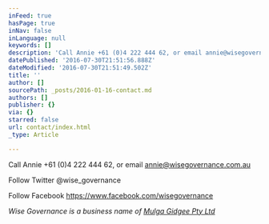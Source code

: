 ```yaml
---
inFeed: true
hasPage: true
inNav: false
inLanguage: null
keywords: []
description: 'Call Annie +61 (0)4 222 444 62, or email annie@wisegovernance.com.au'
datePublished: '2016-07-30T21:51:56.888Z'
dateModified: '2016-07-30T21:51:49.502Z'
title: ''
author: []
sourcePath: _posts/2016-01-16-contact.md
authors: []
publisher: {}
via: {}
starred: false
url: contact/index.html
_type: Article

---
```

Call Annie +61 (0)4 222 444 62, or email annie@wisegovernance.com.au

Follow Twitter @wise\_governance

Follow Facebook https://www.facebook.com/wisegovernance

_Wise Governance is a business name of [Mulga Gidgee Pty Ltd][0]_

[0]: http://www.mulgagidgee.com.au/